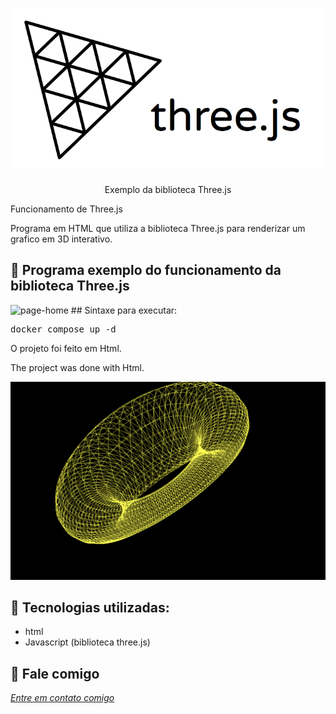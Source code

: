 <h1 align="center">
    <img width="600" src="three.png" />
</h1>


<p align="center">
Exemplo da biblioteca Three.js 

Funcionamento de Three.js
    
 Programa em HTML que utiliza a biblioteca Three.js para renderizar um grafico em 3D interativo.
</p>

📌 Programa exemplo do funcionamento da biblioteca Three.js
------------------
<img src="pila.png" alt="page-home">
## Sintaxe para executar:

<pre>docker compose up -d </pre>

O projeto foi feito em Html.


The project was done with Html.


<img src="print.png" alt="page-home">


🔧 Tecnologias utilizadas:
------------------

- html
- Javascript (biblioteca three.js)

💬 Fale comigo
------------------
[*Entre em contato comigo*](https://www.linkedin.com/in/ivo-baptista-3712144/)

